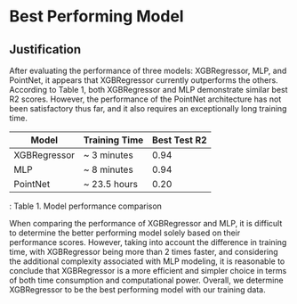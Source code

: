 # Best Performing Model

## Justification

After evaluating the performance of three models: XGBRegressor, MLP, and PointNet, it appears that XGBRegressor currently outperforms the others. According to Table 1, both XGBRegressor and MLP demonstrate similar best R2 scores. However, the performance of the PointNet architecture has not been satisfactory thus far, and it also requires an exceptionally long training time.

| Model        | Training Time  | Best Test R2 |
|--------------|----------------|--------------|
| XGBRegressor | \~ 3 minutes   | 0.94         |
| MLP          | \~ 8 minutes   | 0.94         |
| PointNet     | \~ 23.5 hours  | 0.20         |

: Table 1. Model performance comparison

When comparing the performance of XGBRegressor and MLP, it is difficult to determine the better performing model solely based on their performance scores. However, taking into account the difference in training time, with XGBRegressor being more than 2 times faster, and considering the additional complexity associated with MLP modeling, it is reasonable to conclude that XGBRegressor is a more efficient and simpler choice in terms of both time consumption and computational power. Overall, we determine XGBRegressor to be the best performing model with our training data.
